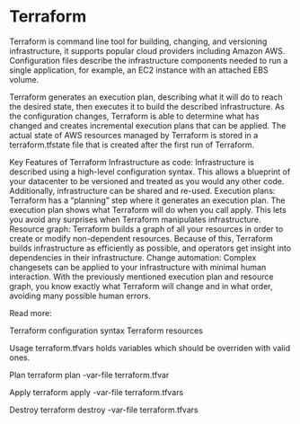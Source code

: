 # Terraform

Terraform is command line tool for building, changing, and versioning infrastructure, it supports popular cloud providers including Amazon AWS. Configuration files describe the infrastructure components needed to run a single application, for example, an EC2 instance with an attached EBS volume.

Terraform generates an execution plan, describing what it will do to reach the desired state, then executes it to build the described infrastructure. As the configuration changes, Terraform is able to determine what has changed and creates incremental execution plans that can be applied. The actual state of AWS resources managed by Terraform is stored in a terraform.tfstate file that is created after the first run of Terraform.

Key Features of Terraform
Infrastructure as code: Infrastructure is described using a high-level configuration syntax. This allows a blueprint of your datacenter to be versioned and treated as you would any other code. Additionally, infrastructure can be shared and re-used.
Execution plans: Terraform has a “planning” step where it generates an execution plan. The execution plan shows what Terraform will do when you call apply. This lets you avoid any surprises when Terraform manipulates infrastructure.
Resource graph: Terraform builds a graph of all your resources in order to create or modify non-dependent resources. Because of this, Terraform builds infrastructure as efficiently as possible, and operators get insight into dependencies in their infrastructure.
Change automation: Complex changesets can be applied to your infrastructure with minimal human interaction. With the previously mentioned execution plan and resource graph, you know exactly what Terraform will change and in what order, avoiding many possible human errors.


Read more:

Terraform configuration syntax
Terraform resources


Usage
terraform.tfvars holds variables which should be overriden with valid ones.

Plan
terraform plan -var-file terraform.tfvar

Apply
terraform apply -var-file terraform.tfvars


Destroy
terraform destroy -var-file terraform.tfvars

